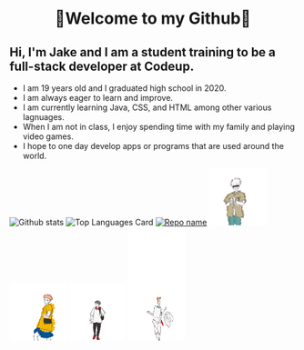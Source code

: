 <h1 align="center">🤟Welcome to my Github🤟</h1>
<h2>Hi, I'm Jake and I am a student training to be a full-stack developer at Codeup.</h2>
  <ul>
    <li>I am 19 years old and I graduated high school in 2020.</li>
    <li>I am always eager to learn and improve.</li>
    <li>I am currently learning Java, CSS, and HTML among other various lagnuages.</li>
    <li>When I am not in class, I enjoy spending time with my family and playing video games.</li>
    <li>I hope to one day develop apps or programs that are used around the world.</li>
  </ul>



![Github stats](https://github-readme-stats.vercel.app/api?username=jakechadwell&theme=material-palenight&show_icons=true&count_private=true&include_all_commits=true&height=100px)
![Top Languages Card](https://github-readme-stats.vercel.app/api/top-langs/?username=jakechadwell&theme=material-palenight&height=100px)
[![Repo name](https://github-readme-stats.vercel.app/api/pin/?username=jakechadwell&repo=codeup-web-exercises&theme=material-palenight)](https://github.com/jakechadwell/codeup-web-exercises)
<img src="https://raw.githubusercontent.com/jakechadwell/jakechadwell/main/imgs/gojo.gif" width="100px">
<img src="https://raw.githubusercontent.com/jakechadwell/jakechadwell/main/imgs/itadori.gif" width="100px">
<img src="https://raw.githubusercontent.com/jakechadwell/jakechadwell/main/imgs/fushigiro.gif" width="100px">
<img src="https://raw.githubusercontent.com/jakechadwell/jakechadwell/main/imgs/kugisaki.gif" width="100px" height="200px">


<!--
**jakechadwell/jakechadwell** is a ✨ _special_ ✨ repository because its `README.md` (this file) appears on your GitHub profile.


<img src="https://github-readme-stats.vercel.app/api?username=jakechadwell&theme=material-palenight&show_icons=true&count_private=true&locale=en" alt="Chadwell" />

![Github stats](https://github-readme-stats.vercel.app/api?username=jakechadwell&theme=material-palenight&show_icons=true&count_private=true&include_all_commits=true&height=100px)

![Top Languages Card](https://github-readme-stats.vercel.app/api/top-langs/?username=jakechadwell&theme=material-palenight&height=100px)
<br>

Here are some ideas to get you started:

- 🔭 I’m currently working on ...
- 🌱 I’m currently learning ...
- 👯 I’m looking to collaborate on ...
- 🤔 I’m looking for help with ...
- 💬 Ask me about ...
- 📫 How to reach me: ...
- 😄 Pronouns: ...
- ⚡ Fun fact: ...
-->
